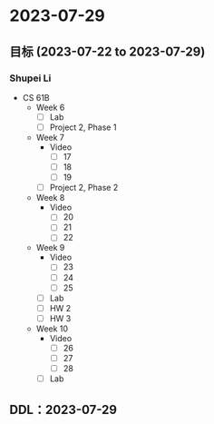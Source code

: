 # 2023-07-29
## 目标 (2023-07-22 to 2023-07-29)
### Shupei Li
- CS 61B
    - Week 6
        - [ ] Lab
        - [ ] Project 2, Phase 1
    - Week 7
        - Video
            - [ ] 17
            - [ ] 18
            - [ ] 19
        - [ ] Project 2, Phase 2
    - Week 8
        - Video
            - [ ] 20
            - [ ] 21
            - [ ] 22
    - Week 9
        - Video
            - [ ] 23
            - [ ] 24
            - [ ] 25
        - [ ] Lab
        - [ ] HW 2
        - [ ] HW 3
    - Week 10
        - Video
            - [ ] 26
            - [ ] 27
            - [ ] 28
        - [ ] Lab

## DDL：2023-07-29
